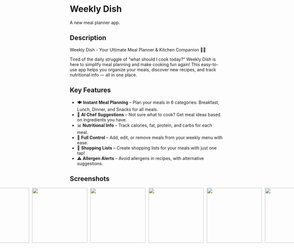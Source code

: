 # Weekly Dish

A new meal planner app.

## Description

Weekly Dish - Your Ultimate Meal Planner & Kitchen Companion 🍴🤖

Tired of the daily struggle of “what should I cook today?” Weekly Dish is here to simplify meal planning and make cooking fun again! This easy-to-use app helps you organize your meals, discover new recipes, and track nutritional info — all in one place.

## Key Features
- 🍽️ **Instant Meal Planning** – Plan your meals in 6 categories: Breakfast, Lunch, Dinner, and Snacks for all meals.
- 🍳 **AI Chef Suggestions** – Not sure what to cook? Get meal ideas based on ingredients you have.
- 📊 **Nutritional Info** – Track calories, fat, protein, and carbs for each meal.
- 🔄 **Full Control** – Add, edit, or remove meals from your weekly menu with ease.
- 🛒 **Shopping Lists** – Create shopping lists for your meals with just one tap!
- ⚠️ **Allergen Alerts** – Avoid allergens in recipes, with alternative suggestions.

## Screenshots
<p align="center" style="display: flex; justify-content: center; align-items: center; gap: 10px;">
  <img src="https://github.com/user-attachments/assets/bb247aef-f60b-4048-a562-06910bcb0d67" width="180" style="vertical-align: middle;" />
  <img src="https://github.com/user-attachments/assets/054ec262-844a-4634-9919-926c04353759" width="180" style="vertical-align: middle;" />

  <img src="https://github.com/user-attachments/assets/f86baccd-f963-4c9f-9e36-230064944539" width="180" style="vertical-align: middle;" />
  <img src="https://github.com/user-attachments/assets/c4e81e2e-58dd-4812-ad68-c9c088466c60" width="180" style="vertical-align: middle;" />
  
  <img src="https://github.com/user-attachments/assets/f30c3014-d499-4a30-9c5d-19c75a531156" width="180" style="vertical-align: middle;" />
  <img src="https://github.com/user-attachments/assets/36940ab2-b900-4b03-a05a-f79bee95fd2e" width="180" style="vertical-align: middle;" />

  <img src="https://github.com/user-attachments/assets/46657f58-48e1-4526-a159-47d13102fe2c" width="180" style="vertical-align: middle;" />
  <img src="https://github.com/user-attachments/assets/2736813a-4667-46b0-bcb2-f19a9435387a" width="180" style="vertical-align: middle;" />
</p>

